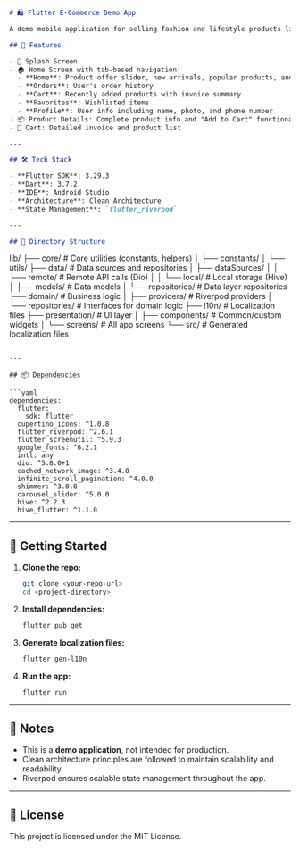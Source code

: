 ```markdown
# 🛍️ Flutter E-Commerce Demo App

A demo mobile application for selling fashion and lifestyle products like shoes, clothes, and more. This project showcases a basic e-commerce app architecture using **Flutter** with **clean architecture** and **Riverpod** for state management.

## 🚀 Features

- 🌠 Splash Screen
- 🏠 Home Screen with tab-based navigation:
  - **Home**: Product offer slider, new arrivals, popular products, and product categories
  - **Orders**: User's order history
  - **Cart**: Recently added products with invoice summary
  - **Favorites**: Wishlisted items
  - **Profile**: User info including name, photo, and phone number
- 📦 Product Details: Complete product info and "Add to Cart" functionality
- 🛒 Cart: Detailed invoice and product list

---

## 🛠️ Tech Stack

- **Flutter SDK**: 3.29.3  
- **Dart**: 3.7.2  
- **IDE**: Android Studio  
- **Architecture**: Clean Architecture  
- **State Management**: `flutter_riverpod`

---

## 📂 Directory Structure

```

lib/
├── core/               # Core utilities (constants, helpers)
│   ├── constants/
│   └── utils/
├── data/               # Data sources and repositories
│   ├── dataSources/
│   │   ├── remote/     # Remote API calls (Dio)
│   │   └── local/      # Local storage (Hive)
│   ├── models/         # Data models
│   └── repositories/   # Data layer repositories
├── domain/             # Business logic
│   ├── providers/      # Riverpod providers
│   └── repositories/   # Interfaces for domain logic
├── l10n/               # Localization files
├── presentation/       # UI layer
│   ├── components/     # Common/custom widgets
│   └── screens/        # All app screens
└── src/                # Generated localization files

````

---

## 📦 Dependencies

```yaml
dependencies:
  flutter:
    sdk: flutter
  cupertino_icons: ^1.0.8
  flutter_riverpod: ^2.6.1
  flutter_screenutil: ^5.9.3
  google_fonts: ^6.2.1
  intl: any
  dio: ^5.8.0+1
  cached_network_image: ^3.4.0
  infinite_scroll_pagination: ^4.0.0
  shimmer: ^3.0.0
  carousel_slider: ^5.0.0
  hive: ^2.2.3
  hive_flutter: ^1.1.0
````

---

## 🧪 Getting Started

1. **Clone the repo:**

   ```bash
   git clone <your-repo-url>
   cd <project-directory>
   ```

2. **Install dependencies:**

   ```bash
   flutter pub get
   ```

3. **Generate localization files:**

   ```bash
   flutter gen-l10n
   ```

4. **Run the app:**

   ```bash
   flutter run
   ```

---

## 📌 Notes

* This is a **demo application**, not intended for production.
* Clean architecture principles are followed to maintain scalability and readability.
* Riverpod ensures scalable state management throughout the app.

---

## 📄 License

This project is licensed under the MIT License.
